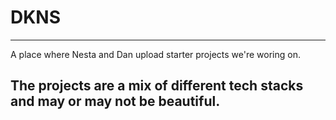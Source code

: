 # DKNS
------------------------------------------
A place where Nesta and Dan upload starter projects we're woring on.

The projects are a mix of different tech stacks and may or may not be beautiful.
------------------------------------------
